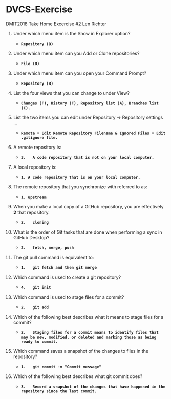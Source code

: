 # DVCS-Exercise
DMIT2018 Take Home Excercise #2
Len Richter

1.	Under which menu item is the Show in Explorer option?
    * **```Repository (B)```**

2.	Under which menu item can you Add or Clone repositories?
    * **```File (B)```**

3.	Under which menu item can you open your Command Prompt?
    * **```Repository (B)```**

4.	List the four views that you can change to under View?
    * **```Changes (F), History (F), Repository list (A), Branches list (C).```**

5.	List the two items you can edit under Repository → Repository settings ...
    * **```Remote = Edit Remote Repository Filename & Ignored Files = Edit .gitignore file.```**

6.	A remote repository is:
    * **```3.	A code repository that is not on your local computer.```**

7.	A local repository is:
    * **```1. A code repository that is on your local computer.```**

8.	The remote repository that you synchronize with referred to as:
    * **```1. upstream```**

9.	When you make a local copy of a GitHub repository, you are effectively __2__ that repository.
    * **```2.	cloning```**

10.	What is the order of Git tasks that are done when performing a sync in GitHub Desktop?
    * **```2.	fetch, merge, push```**

11.	The git pull command is equivalent to:
    * **```1.	git fetch and then git merge```**

12.	Which command is used to create a git repository?
    * **```4.	git init```**

13.	Which command is used to stage files for a commit?
    * **```2.	git add```**

14.	Which of the following best describes what it means to stage files for a commit?
    * **```2.	Staging files for a commit means to identify files that may be new, modified, or deleted and marking those as being ready to commit.```**

15.	Which command saves a snapshot of the changes to files in the repository?
    * **```1.	git commit -m "Commit message"```**

16.	Which of the following best describes what git commit does?
    * **```3.	Record a snapshot of the changes that have happened in the repository since the last commit.```**
